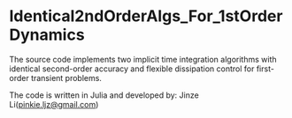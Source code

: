 # Identical2ndOrderAlgs_For_1stOrderDynamics
The source code implements two implicit time integration algorithms with identical second-order accuracy and flexible dissipation control for first-order transient problems.

The code is written in Julia and developed by: Jinze Li(pinkie.ljz@gmail.com)
